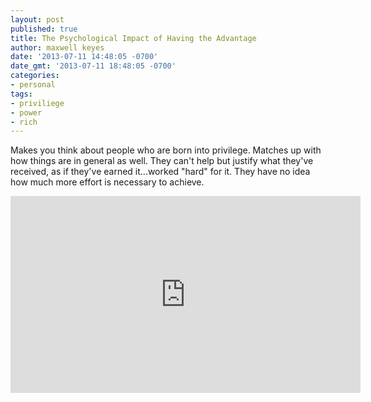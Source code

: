 ```yaml
---
layout: post
published: true
title: The Psychological Impact of Having the Advantage
author: maxwell keyes
date: '2013-07-11 14:48:05 -0700'
date_gmt: '2013-07-11 18:48:05 -0700'
categories:
- personal
tags:
- priviliege
- power
- rich
---
```


Makes you think about people who are born into privilege. Matches up with how things are in general as well. They
can't help but justify what they've received, as if they've earned it...worked "hard" for it. They have no idea how
much more effort is necessary to achieve.

<iframe width="560" height="315" src="https://www.youtube.com/embed/IuqGrz-Y_Lc" frameborder="0" allowfullscreen></iframe>
